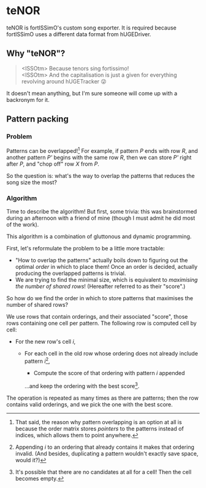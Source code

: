 # teNOR

teNOR is fortISSimO's custom song exporter.
It is required because fortISSimO uses a different data format from hUGEDriver.

## Why "teNOR"?

> &lt;ISSOtm&gt; Because tenors sing fortissimo!  
> &lt;ISSOtm&gt; And the capitalisation is just a given for everything revolving around hUGETracker 😜

It doesn't mean anything, but I'm sure someone will come up with a backronym for it.

## Pattern packing

### Problem

Patterns can be overlapped![^why_overlap]
For example, if pattern <var>P</var> ends with row <var>R</var>, and another pattern <var>P'</var> begins with the same row <var>R</var>, then we can store <var>P'</var> right after <var>P</var>, and "chop off" row <var>X</var> from <var>P</var>.

So the question is: what's the way to overlap the patterns that reduces the song size the most?

[^why_overlap]: That said, the reason why pattern overlapping is an option at all is because the order matrix stores *pointers* to the patterns instead of indices, which allows them to point anywhere.

### Algorithm

Time to describe the algorithm!
But first, some trivia: this was brainstormed during an afternoon with a friend of mine (though I must admit he did most of the work).

This algorithm is a combination of gluttonous and dynamic programming.

First, let's reformulate the problem to be a little more tractable:
- "How to overlap the patterns" actually boils down to figuring out the optimal *order* in which to place them!
  Once an order is decided, actually producing the overlapped patterns is trivial.
- We are trying to find the minimal size, which is equivalent to *maximising the number of shared rows*! (Hereafter referred to as their "score".)

So how do we find the order in which to store patterns that maximises the number of shared rows?

We use rows that contain orderings, and their associated "score", those rows containing one cell per pattern.
The following row is computed cell by cell:
- For the new row's cell <var>i</var>,
  - For each cell in the old row whose ordering does not already include pattern <var>i</var>[^duplicate_indices],
    - Compute the score of that ordering with pattern <var>i</var> appended

    ...and keep the ordering with the best score[^no_candidate].

The operation is repeated as many times as there are patterns; then the row contains valid orderings, and we pick the one with the best score.

[^duplicate_indices]: Appending <var>i</var> to an ordering that already contains it makes that ordering invalid. (And besides, duplicating a pattern wouldn't exactly save space, would it?)

[^no_candidate]: It's possible that there are no candidates at all for a cell! Then the cell becomes empty.

